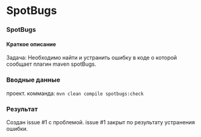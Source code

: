# SpotBugs

### SpotBugs
#### Краткое описание
Задача:
Необходимо найти и устранить ошибку в коде о которой сообщает плагин maven spotBugs.

### Вводные данные
проект.
комманда: `mvn clean compile spotbugs:check`

### Результат

Создан issue #1 с проблемой. issue #1 закрыт по результату устранения ошибки.

